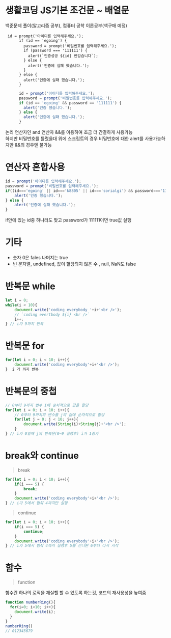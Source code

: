 <h1>생활코딩 JS기본 조건문 ~ 배열문</h1>
백준문제 풀이(알고리즘 공부), 컴퓨터 공학 이론공부(책구매 예정)

```JS
 id = prompt('아이디를 입력해주세요.');
      if (id == 'egoing') {
        password = prompt('비밀번호를 입력해주세요.');
        if (password === '111111') {
          alert(`인증성공 ${id} 반갑습니다`);
        } else {
          alert('인증에 실패 했습니다.');
        }
      } else {
        alert('인증에 실패 했습니다.');
      }
```
```js
      id = prompt('아이디를 입력해주세요.');
      password = prompt('비밀번호를 입력해주세요.');
      if (id == 'egoing' && password == '111111') {
        alert('인증 했습니다.');
      } else {
        alert('인증에 실패 했습니다.');
      }
```
논리 연산자인 and 연산자 &&를 이용하여 조금 더 간결하게 사용가능   
하지만 비밀번호를 틀렸을대 위에 스크립트의 경우 비밀번호에 대한 alert를 사용가능하지만 &&의 경우엔 불가능

# 연산자 혼합사용 
```js
id = prompt('아이디를 입력해주세요.');
password = prompt('비밀번호를 입력해주세요.');
if((id==='egoing' || id==='k8805' || id==='sorialgi') && password==='111111'){
    alert('인증 했습니다.');
} else {
    alert('인증에 실패 했습니다.');
}
```
if안에 있는 id중 하나라도 맞고 password가 111111이면 true값 실행

# 기타
* 숫자 0은 fales 나머지는 true   
* 빈 문자열, undefined, 값이 할당되지 않은 수 , null, NaN도 false

# 반복문 while

```js
let i = 0;
while(i < 10){
    document.write('coding everybody '+i+'<br />');
    // `coding evertbody ${i} <br />`
    i++;
} // i가 9까지 반복
```

# 반복문 for
```js
for(let i = 0; i < 10; i++){
    document.write('coding everybody'+i+'<br />');
}  i 가 까지 반복
```
# 반복문의 중첩
```js
// 0부터 9까지 변수 i에 순차적으로 값을 할당        
for(let i = 0; i < 10; i++){
    // 0부터 9까지의 변수를 j의 값에 순차적으로 할당
    for(let j = 0; j < 10; j++){    
        document.write(String(i)+String(j)+'<br />');
    }
} // i가 0일때 j의 반복문(0~9 실행후) i가 1증가
```

# break와 continue

> break
```js
for(let i = 0; i < 10; i++){
    if(i === 5) {
        break;
    }
    document.write('coding everybody'+i+'<br />');
} // i가 5에서 멈춰 4까지만 실행
```
> continue
```js
for(let i = 0; i < 10; i++){
    if(i === 5) {
        continue;
    }
    document.write('coding everybody'+i+'<br />');
} // i가 5에서 멈춰 4까지 실행후 5를 건너뛴 6부터 다시 시작
```

# 함수

> function 

함수란 하나의 로직을 재실핼 할 수 있도록 하는것, 코드의 재사용성을 높여줌   
```js
function numberRing(){
  for(i=0; i<10; i++){
    document.write(i);
  }
}
numberRing()
// 012345679
```